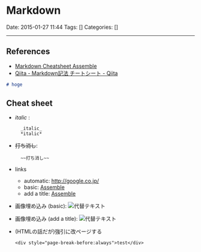 # Markdown

Date: 2015-01-27 11:44
Tags: []
Categories: []

---

## References

- [Markdown Cheatsheet Assemble](http://assemble.io/docs/Cheatsheet-Markdown.html)
- [Qiita - Markdown記法 チートシート - Qiita](http://qiita.com/Qiita/items/c686397e4a0f4f11683d)

```markdown
# hoge
```

## Cheat sheet

- _italic_ :

        _italic_
        *italic*

- ~~打ち消し~~:

        ~~打ち消し~~

- links
    - automatic:
        <http://google.co.jp/>
    - basic:
        [Assemble](http://google.co.jp/)
    - add a title:
        [Assemble](http://google.co.jp/ "title!")
- 画像埋め込み (basic):
    ![代替テキスト](画像のURL)
- 画像埋め込み (add a title):
    ![代替テキスト](画像のURL "画像タイトル")
- (HTMLの話だが)強引に改ページする

    ```<div style="page-break-before:always">test</div>```
